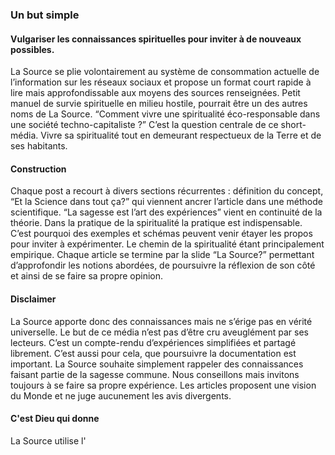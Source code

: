 ### Un but simple
#### Vulgariser les connaissances spirituelles pour inviter à de nouveaux possibles.

La Source se plie volontairement au système de consommation actuelle de l’information sur les réseaux sociaux et propose un format court rapide à lire mais approfondissable aux moyens des sources renseignées.
Petit manuel de survie spirituelle en milieu hostile, pourrait être un des autres noms de La Source.
“Comment vivre une spiritualité éco-responsable dans une société techno-capitaliste ?”
C’est la question centrale de ce short-média.
Vivre sa spiritualité tout en demeurant respectueux de la Terre et de ses habitants.

#### Construction
Chaque post a recourt à divers sections récurrentes : définition du concept, “Et la Science dans tout ça?” qui viennent ancrer l’article dans une méthode scientifique.
“La sagesse est l’art des expériences” vient en continuité de la théorie.
Dans la pratique de la spiritualité la pratique est indispensable.
C’est pourquoi des exemples et schémas peuvent venir étayer les propos pour inviter à expérimenter. Le chemin de la spiritualité étant principalement empirique.
Chaque article se termine par la slide “La Source?” permettant d’approfondir les notions abordées, de poursuivre la réflexion de son côté et ainsi de se faire sa propre opinion.
#### Disclaimer
La Source apporte donc des connaissances mais ne s’érige pas en vérité universelle. 
Le but de ce média n’est pas d’être cru aveuglément par ses lecteurs. C’est un compte-rendu d’expériences simplifiées et partagé librement.
C’est aussi pour cela, que poursuivre la documentation est important.
La Source souhaite simplement rappeler des connaissances faisant partie de la sagesse commune. 
Nous conseillons mais invitons toujours à se faire sa propre expérience.
Les articles proposent une vision du Monde et ne juge aucunement les avis divergents.

#### C'est Dieu qui donne 

La Source utilise l'
